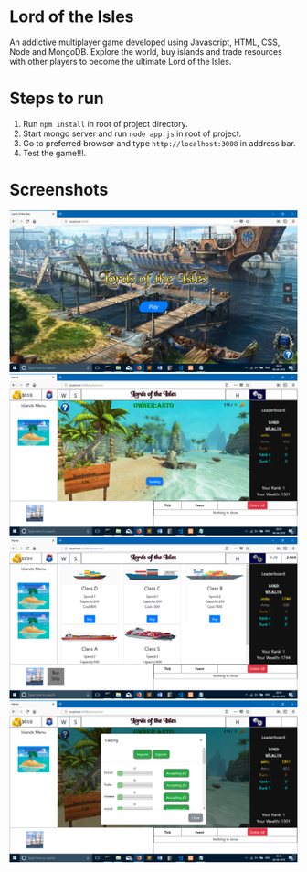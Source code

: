 # Lord of the Isles
An addictive multiplayer game developed using Javascript, HTML, CSS, Node and MongoDB. Explore the world, buy islands and trade resources with other players to become the ultimate Lord of the Isles.

# Steps to run
1. Run `npm install` in root of project directory.
2. Start mongo server and run `node app.js` in root of project.
3. Go to preferred browser and type `http://localhost:3008` in address bar.
4. Test the game!!!.

# Screenshots
![index](/screenshots/index.png?raw=true "index")
![home](/screenshots/home.png?raw=true "home")
![ship](/screenshots/ship.png?raw=true "ship")
![market](/screenshots/market.png?raw=true "market")



